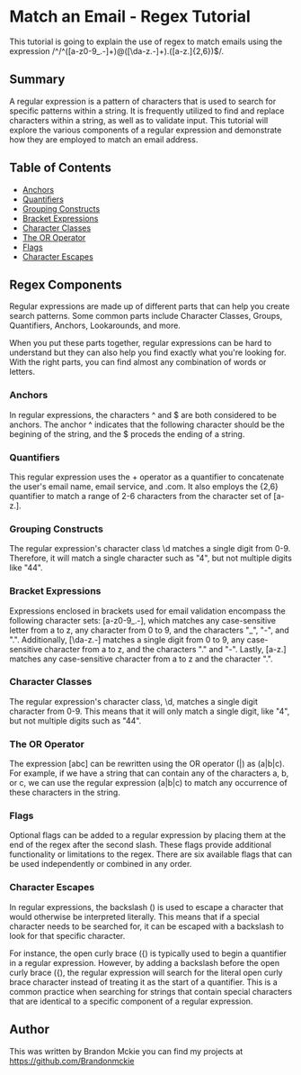 # Match an Email - Regex Tutorial

This tutorial is going to explain the use of regex to match emails using the expression /^/^([a-z0-9_\.-]+)@([\da-z\.-]+)\.([a-z\.]{2,6})$/.

## Summary

A regular expression is a pattern of characters that is used to search for specific patterns within a string. It is frequently utilized to find and replace characters within a string, as well as to validate input. This tutorial will explore the various components of a regular expression and demonstrate how they are employed to match an email address.

## Table of Contents

- [Anchors](#anchors)
- [Quantifiers](#quantifiers)
- [Grouping Constructs](#grouping-constructs)
- [Bracket Expressions](#bracket-expressions)
- [Character Classes](#character-classes)
- [The OR Operator](#the-or-operator)
- [Flags](#flags)
- [Character Escapes](#character-escapes)

## Regex Components

Regular expressions are made up of different parts that can help you create search patterns. Some common parts include Character Classes, Groups, Quantifiers, Anchors, Lookarounds, and more.

When you put these parts together, regular expressions can be hard to understand but they can also help you find exactly what you're looking for. With the right parts, you can find almost any combination of words or letters.

### Anchors

In regular expressions, the characters ^ and $ are both considered to be anchors. The anchor ^ indicates that the following character should be the begining of the string, and the $ proceds the ending of a string.

### Quantifiers

This regular expression uses the + operator as a quantifier to concatenate the user's email name, email service, and .com. It also employs the {2,6} quantifier to match a range of 2-6 characters from the character set of [a-z.].

### Grouping Constructs

The regular expression's character class \d matches a single digit from 0-9. Therefore, it will match a single character such as "4", but not multiple digits like "44".

### Bracket Expressions

Expressions enclosed in brackets used for email validation encompass the following character sets: [a-z0-9_\.-], which matches any case-sensitive letter from a to z, any character from 0 to 9, and the characters "\_", "-", and ".". Additionally, [\da-z\.-] matches a single digit from 0 to 9, any case-sensitive character from a to z, and the characters "." and "-". Lastly, [a-z\.] matches any case-sensitive character from a to z and the character ".".

### Character Classes

The regular expression's character class, \d, matches a single digit character from 0-9. This means that it will only match a single digit, like "4", but not multiple digits such as "44".

### The OR Operator

The expression [abc] can be rewritten using the OR operator (|) as (a|b|c). For example, if we have a string that can contain any of the characters a, b, or c, we can use the regular expression (a|b|c) to match any occurrence of these characters in the string.

### Flags

Optional flags can be added to a regular expression by placing them at the end of the regex after the second slash. These flags provide additional functionality or limitations to the regex. There are six available flags that can be used independently or combined in any order.

### Character Escapes

In regular expressions, the backslash (\) is used to escape a character that would otherwise be interpreted literally. This means that if a special character needs to be searched for, it can be escaped with a backslash to look for that specific character.

For instance, the open curly brace ({) is typically used to begin a quantifier in a regular expression. However, by adding a backslash before the open curly brace (\{), the regular expression will search for the literal open curly brace character instead of treating it as the start of a quantifier. This is a common practice when searching for strings that contain special characters that are identical to a specific component of a regular expression.

## Author

This was written by Brandon Mckie you can find my projects at https://github.com/Brandonmckie
